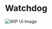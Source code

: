 # Watchdog

![WIP UI Image](https://cloud.githubusercontent.com/assets/10773981/24280829/597ffd88-102a-11e7-84b4-3122df0a99f8.jpg)
